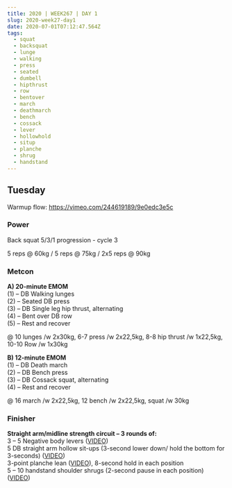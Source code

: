 ```yaml
---
title: 2020 | WEEK267 | DAY 1
slug: 2020-week27-day1
date: 2020-07-01T07:12:47.564Z
tags:
  - squat
  - backsquat
  - lunge
  - walking
  - press
  - seated
  - dumbell
  - hipthrust
  - row
  - bentover
  - march
  - deathmarch
  - bench
  - cossack
  - lever
  - hollowhold
  - situp
  - planche
  - shrug
  - handstand
---
```

## Tuesday

Warmup flow: <https://vimeo.com/244619189/9e0edc3e5c>

### Power

Back squat 5/3/1 progression - cycle 3

5 reps @ 60kg / 5 reps @ 75kg / 2x5 reps @ 90kg

### Metcon

**A) 20-minute EMOM**\
(1) – DB Walking lunges\
(2) – Seated DB press\
(3) – DB Single leg hip thrust, alternating\
(4) – Bent over DB row\
(5) – Rest and recover

@ 10 lunges /w 2x30kg, 6-7 press /w 2x22,5kg, 8-8 hip thrust /w 1x22,5kg, 10-10 Row /w 1x30kg

**B) 12-minute EMOM**\
(1) – DB Death march\
(2) – DB Bench press\
(3) – DB Cossack squat, alternating\
(4) – Rest and recover

@ 16 march /w 2x22,5kg, 12 bench /w 2x22,5kg, squat /w 30kg

### Finisher

**Straight arm/midline strength circuit – 3 rounds of:**\
3 – 5 Negative body levers ([VIDEO](https://vimeo.com/329040311/806014d025))\
5 DB straight arm hollow sit-ups (3-second lower down/ hold the bottom for 3-seconds) ([VIDEO](https://vimeo.com/416231843/a29a0845f5))\
3-point planche lean ([VIDEO](https://vimeo.com/416231909/3a58e6d6ee)), 8-second hold in each position\
5 – 10 handstand shoulder shrugs (2-second pause in each position) ([VIDEO](https://vimeo.com/418796965/da8a8f0cb9))